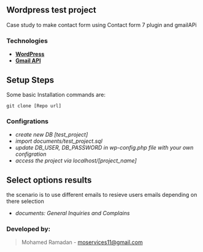 ## Wordpress test project

Case study to make contact form using Contact form 7 plugin and gmailAPi

### Technologies

- **[WordPress](https://wordpress.org/)**
- **[Gmail API](https://console.cloud.google.com/projectcreate?previousPage=%2Fwelcome%3Fproject%3Dwp-mail-smtp-395720&organizationId=0)**


## Setup Steps

Some basic Installation commands are:
```
git clone [Repo url]
```
### Configrations

- *create new DB [test_project]*
- *import documents/test_project.sql*
- *update DB_USER, DB_PASSWORD in wp-config.php file with your own configration*
- *access the project via localhost/[project_name]*


## Select options results

the scenario is to use different emails to resieve users emails depending on there selection 
 - *documents: General Inquiries and Complains*


### Developed by:
> Mohamed Ramadan -
> moservices11@gmail.com